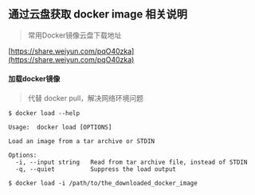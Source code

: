 ## 通过云盘获取 docker image 相关说明
> 常用Docker镜像云盘下载地址
>
[https://share.weiyun.com/pqO40zka](https://share.weiyun.com/pqO40zka)

#### 加载docker镜像 
> 代替 docker pull，解决网络环境问题
```
$ docker load --help

Usage:  docker load [OPTIONS]

Load an image from a tar archive or STDIN

Options:
  -i, --input string   Read from tar archive file, instead of STDIN
  -q, --quiet          Suppress the load output

$ docker load -i /path/to/the_downloaded_docker_image
```

